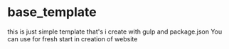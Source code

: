 # base_template
  this is just simple template that's i create with gulp and package.json
  You can use for fresh start in creation of website
  
